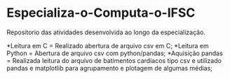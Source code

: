 # Especializa-o-Computa-o-IFSC
Repositorio das atividades desenvolvida ao longo da especialização.

*Leitura em C = Realizado abertura de arquivo csv em C;
*Leitura em Python = Abertura de arquivo csv com python/pandas;
*Aquisição pandas = Realizada leitura do arquivo de batimentos cardiacos tipo csv
e utilizado pandas e matplotlib para agrupamento e plotagem de algumas médias;
